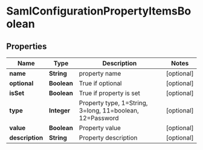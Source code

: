 

# SamlConfigurationPropertyItemsBoolean


## Properties

Name | Type | Description | Notes
------------ | ------------- | ------------- | -------------
**name** | **String** | property name |  [optional]
**optional** | **Boolean** | True if optional |  [optional]
**isSet** | **Boolean** | True if property is set |  [optional]
**type** | **Integer** | Property type, 1&#x3D;String, 3&#x3D;long, 11&#x3D;boolean, 12&#x3D;Password |  [optional]
**value** | **Boolean** | Property value |  [optional]
**description** | **String** | Property description |  [optional]



